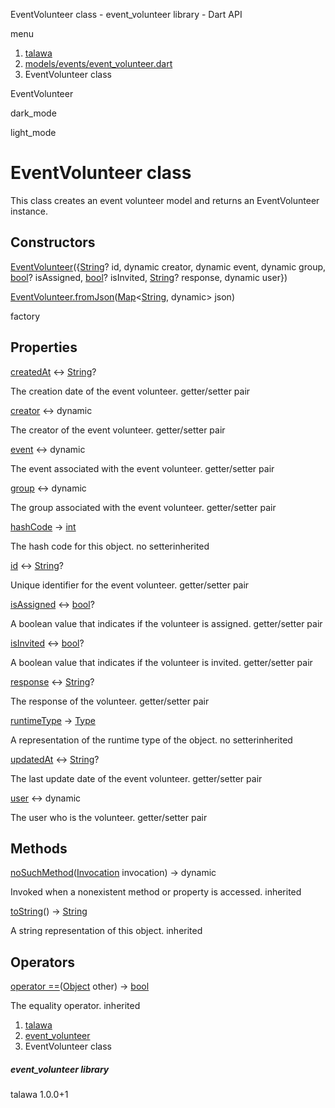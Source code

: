 




EventVolunteer class - event\_volunteer library - Dart API







menu

1. [talawa](../index.html)
2. [models/events/event\_volunteer.dart](../file-___home_harshil_Desktop_open-source_palisadoes_talawa_lib_models_events_event_volunteer/)
3. EventVolunteer class

EventVolunteer


dark\_mode

light\_mode




# EventVolunteer class


This class creates an event volunteer model and returns an EventVolunteer instance.


## Constructors

[EventVolunteer](../file-___home_harshil_Desktop_open-source_palisadoes_talawa_lib_models_events_event_volunteer/EventVolunteer/EventVolunteer.html)({[String](https://api.flutter.dev/flutter/dart-core/String-class.html)? id, dynamic creator, dynamic event, dynamic group, [bool](https://api.flutter.dev/flutter/dart-core/bool-class.html)? isAssigned, [bool](https://api.flutter.dev/flutter/dart-core/bool-class.html)? isInvited, [String](https://api.flutter.dev/flutter/dart-core/String-class.html)? response, dynamic user})


[EventVolunteer.fromJson](../file-___home_harshil_Desktop_open-source_palisadoes_talawa_lib_models_events_event_volunteer/EventVolunteer/EventVolunteer.fromJson.html)([Map](https://api.flutter.dev/flutter/dart-core/Map-class.html)<[String](https://api.flutter.dev/flutter/dart-core/String-class.html), dynamic> json)

factory



## Properties

[createdAt](../file-___home_harshil_Desktop_open-source_palisadoes_talawa_lib_models_events_event_volunteer/EventVolunteer/createdAt.html)
↔ [String](https://api.flutter.dev/flutter/dart-core/String-class.html)?

The creation date of the event volunteer.
getter/setter pair

[creator](../file-___home_harshil_Desktop_open-source_palisadoes_talawa_lib_models_events_event_volunteer/EventVolunteer/creator.html)
↔ dynamic

The creator of the event volunteer.
getter/setter pair

[event](../file-___home_harshil_Desktop_open-source_palisadoes_talawa_lib_models_events_event_volunteer/EventVolunteer/event.html)
↔ dynamic

The event associated with the event volunteer.
getter/setter pair

[group](../file-___home_harshil_Desktop_open-source_palisadoes_talawa_lib_models_events_event_volunteer/EventVolunteer/group.html)
↔ dynamic

The group associated with the event volunteer.
getter/setter pair

[hashCode](https://api.flutter.dev/flutter/dart-core/Object/hashCode.html)
→ [int](https://api.flutter.dev/flutter/dart-core/int-class.html)

The hash code for this object.
no setterinherited

[id](../file-___home_harshil_Desktop_open-source_palisadoes_talawa_lib_models_events_event_volunteer/EventVolunteer/id.html)
↔ [String](https://api.flutter.dev/flutter/dart-core/String-class.html)?

Unique identifier for the event volunteer.
getter/setter pair

[isAssigned](../file-___home_harshil_Desktop_open-source_palisadoes_talawa_lib_models_events_event_volunteer/EventVolunteer/isAssigned.html)
↔ [bool](https://api.flutter.dev/flutter/dart-core/bool-class.html)?

A boolean value that indicates if the volunteer is assigned.
getter/setter pair

[isInvited](../file-___home_harshil_Desktop_open-source_palisadoes_talawa_lib_models_events_event_volunteer/EventVolunteer/isInvited.html)
↔ [bool](https://api.flutter.dev/flutter/dart-core/bool-class.html)?

A boolean value that indicates if the volunteer is invited.
getter/setter pair

[response](../file-___home_harshil_Desktop_open-source_palisadoes_talawa_lib_models_events_event_volunteer/EventVolunteer/response.html)
↔ [String](https://api.flutter.dev/flutter/dart-core/String-class.html)?

The response of the volunteer.
getter/setter pair

[runtimeType](https://api.flutter.dev/flutter/dart-core/Object/runtimeType.html)
→ [Type](https://api.flutter.dev/flutter/dart-core/Type-class.html)

A representation of the runtime type of the object.
no setterinherited

[updatedAt](../file-___home_harshil_Desktop_open-source_palisadoes_talawa_lib_models_events_event_volunteer/EventVolunteer/updatedAt.html)
↔ [String](https://api.flutter.dev/flutter/dart-core/String-class.html)?

The last update date of the event volunteer.
getter/setter pair

[user](../file-___home_harshil_Desktop_open-source_palisadoes_talawa_lib_models_events_event_volunteer/EventVolunteer/user.html)
↔ dynamic

The user who is the volunteer.
getter/setter pair



## Methods

[noSuchMethod](https://api.flutter.dev/flutter/dart-core/Object/noSuchMethod.html)([Invocation](https://api.flutter.dev/flutter/dart-core/Invocation-class.html) invocation)
→ dynamic


Invoked when a nonexistent method or property is accessed.
inherited

[toString](https://api.flutter.dev/flutter/dart-core/Object/toString.html)()
→ [String](https://api.flutter.dev/flutter/dart-core/String-class.html)


A string representation of this object.
inherited



## Operators

[operator ==](https://api.flutter.dev/flutter/dart-core/Object/operator_equals.html)([Object](https://api.flutter.dev/flutter/dart-core/Object-class.html) other)
→ [bool](https://api.flutter.dev/flutter/dart-core/bool-class.html)


The equality operator.
inherited



 


1. [talawa](../index.html)
2. [event\_volunteer](../file-___home_harshil_Desktop_open-source_palisadoes_talawa_lib_models_events_event_volunteer/)
3. EventVolunteer class

##### event\_volunteer library





talawa
1.0.0+1






